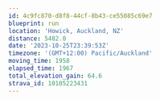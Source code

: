 ```yaml
---
id: 4c9fc870-d8f8-44cf-8b43-ce55085c69e7
blueprint: run
location: 'Howick, Auckland, NZ'
distance: 5482.0
date: '2023-10-25T23:39:53Z'
timezone: '(GMT+12:00) Pacific/Auckland'
moving_time: 1958
elapsed_time: 1967
total_elevation_gain: 64.6
strava_id: 10105223431
---
```

